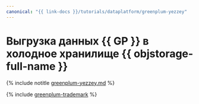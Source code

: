 ```yaml
---
canonical: "{{ link-docs }}/tutorials/dataplatform/greenplum-yezzey"
---
```


# Выгрузка данных {{ GP }} в холодное хранилище {{ objstorage-full-name }}

{% include notitle [greenplum-yezzey.md](../../_tutorials/dataplatform/mgp/greenplum-yezzey.md) %}

{% include [greenplum-trademark](../../_includes/mdb/mgp/trademark.md) %}

